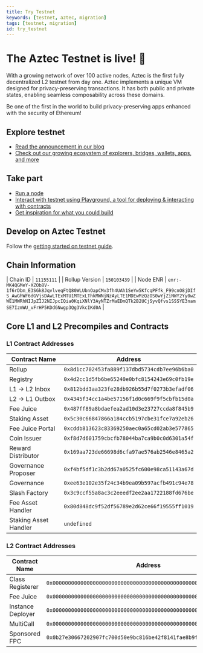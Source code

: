 ```yaml
---
title: Try Testnet
keywords: [testnet, aztec, migration]
tags: [testnet, migration]
id: try_testnet
---
```


# The Aztec Testnet is live! 🥳

With a growing network of over 100 active nodes, Aztec is the first fully decentralized L2 testnet from day one. Aztec implements a unique VM designed for privacy-preserving transactions. It has both public and private states, enabling seamless composability across these domains.

Be one of the first in the world to build privacy-preserving apps enhanced with the security of Ethereum!

## Explore testnet

- [Read the announcement in our blog](https://aztec.network/blog)
- [Check out our growing ecosystem of explorers, bridges, wallets, apps, and more](https://aztec.network/ecosystem)

## Take part

- [Run a node](./run_node/index.md)
- [Interact with testnet using Playground, a tool for deploying & interacting with contracts](https://play.aztec.network/)
- [Get inspiration for what you could build](./developers/inspiration.md)

## Develop on Aztec Testnet

Follow the [getting started on testnet guide](./developers/guides/local_env/getting_started_on_testnet.md).

## Chain Information

| Chain ID | `11155111` |
| Rollup Version | `150103439` |
| Node ENR | `enr:-MK4QGMeY-XZOb8V-1f6rDbm_E3SGk8JqvlveqFtQ80WLUbnOapCMv3fh4UAh1SeYw5KfcqPFfk_F99cnO8jDIfS_AwGhWF6dGVjsDAwLTExMTU1MTExLThkMWNjNzAyLTE1MDEwMzQzOS0wYjZiNWY2Yy0wZWE1MWRhNIJpZIJ2NIJpcIQia0KqiXNlY3AyNTZrMaEDmQTk2B2UCjSyvQfvs1SSSYE3namSE7IzmWU_vFrHP5KDdGNwgp3Qg3VkcIKd0A` |

## Core L1 and L2 Precompiles and Contracts
### L1 Contract Addresses

| Contract Name | Address |
|--------------|---------|
| Rollup | `0x8d1cc702453fa889f137dbd5734cdb7ee96b6ba0` |
| Registry | `0x4d2cc1d5fb6be65240e0bfc8154243e69c0fb19e` |
| L1 → L2 Inbox | `0x812bdd3aa323fe28db926b55d7f0273b3efadf06` |
| L2 → L1 Outbox | `0x4345f34cc1a4be57156f1d0c669f9f5cbfb15d0a` |
| Fee Juice | `0x487ff89a8bdaefea2ad10d3e23727ccda8f845b9` |
| Staking Asset | `0x5c30c66847866a184ccb5197cbe31fce7a92eb26` |
| Fee Juice Portal | `0xcddb813623c83369250aec0a65cd02ab3e577865` |
| Coin Issuer | `0xf8d7d601759cbcfb78044ba7ca9b0c0d6301a54f` |
| Reward Distributor | `0x169aa723de66698d6cfa97ae576ab2546e8465a2` |
| Governance Proposer | `0xf4bf5df1c3b2dd67a0525fc600e98ca51143a67d` |
| Governance | `0xee63e102e35f24c34b9ea09b597acfb491c94e78` |
| Slash Factory | `0x3c9ccf55a8ac3c2eeedf2ee2aa1722188fd676be` |
| Fee Asset Handler | `0x80d848dc9f52df56789e2d62ce66f19555ff1019` |
| Staking Asset Handler | `undefined` |

### L2 Contract Addresses

| Contract Name | Address |
|--------------|---------|
| Class Registerer | `0x0000000000000000000000000000000000000000000000000000000000000003` |
| Fee Juice | `0x0000000000000000000000000000000000000000000000000000000000000005` |
| Instance Deployer | `0x0000000000000000000000000000000000000000000000000000000000000002` |
| MultiCall | `0x0000000000000000000000000000000000000000000000000000000000000004` |
| Sponsored FPC | `0x0b27e30667202907fc700d50e9bc816be42f8141fae8b9f2281873dbdb9fc2e5` |
